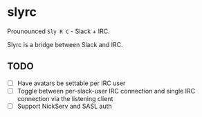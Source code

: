 # slyrc
Prounounced `Sly R C` - Slack + IRC.

Slyrc is a bridge between Slack and IRC.

## TODO
- [ ] Have avatars be settable per IRC user
- [ ] Toggle between per-slack-user IRC connection and single IRC connection via the listening client
- [ ] Support NickServ and SASL auth